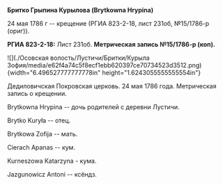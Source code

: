 **Бритко Грыпина Курылова (Brytkowna Hrypina)**

24 мая 1786 г -- крещение (РГИА 823-2-18, лист 231об, №15/1786-р
(ориг)).

**РГИА 823-2-18:** Лист 231об. **Метрическая запись №15/1786-р (коп).**

![](./Осовская волость/Лустичи/Бритки/Курыла Зофия/media/e62f4a74c5f8ecf1ebb620397ce70734523d3512.png){width="6.496527777777778in"
height="1.6243055555555554in"}

Дедиловичская Покровская церковь. 24 мая 1786 года. Метрическая запись о
крещении.

Brytkowna Hrypina -- дочь родителей с деревни Лустичи.

Brytko Kuryła -- отец.

Brytkowa Zofija -- мать.

Cierach Apanas -- кум.

Kurneszowa Katarzyna - кума.

Jazgunowicz Antoni -- ксёндз.
